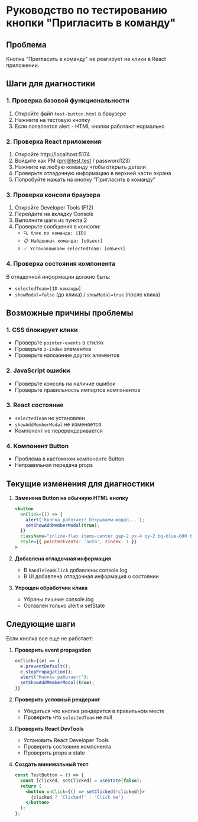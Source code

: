 # Руководство по тестированию кнопки "Пригласить в команду"

## Проблема
Кнопка "Пригласить в команду" не реагирует на клики в React приложении.

## Шаги для диагностики

### 1. Проверка базовой функциональности
1. Откройте файл `test-button.html` в браузере
2. Нажмите на тестовую кнопку
3. Если появляется alert - HTML кнопки работают нормально

### 2. Проверка React приложения
1. Откройте http://localhost:5174
2. Войдите как PM (pm@test.test / password123)
3. Нажмите на любую команду чтобы открыть детали
4. Проверьте отладочную информацию в верхней части экрана
5. Попробуйте нажать на кнопку "Пригласить в команду"

### 3. Проверка консоли браузера
1. Откройте Developer Tools (F12)
2. Перейдите на вкладку Console
3. Выполните шаги из пункта 2
4. Проверьте сообщения в консоли:
   - `🔍 Клик по команде: [ID]`
   - `📋 Найденная команда: [объект]`
   - `✅ Устанавливаем selectedTeam: [объект]`

### 4. Проверка состояния компонента
В отладочной информации должно быть:
- `selectedTeam=[ID команды]`
- `showModal=false` (до клика) / `showModal=true` (после клика)

## Возможные причины проблемы

### 1. CSS блокирует клики
- Проверьте `pointer-events` в стилях
- Проверьте `z-index` элементов
- Проверьте наложение других элементов

### 2. JavaScript ошибки
- Проверьте консоль на наличие ошибок
- Проверьте правильность импортов компонентов

### 3. React состояние
- `selectedTeam` не установлен
- `showAddMemberModal` не изменяется
- Компонент не перерендеривается

### 4. Компонент Button
- Проблема в кастомном компоненте Button
- Неправильная передача props

## Текущие изменения для диагностики

1. **Заменена Button на обычную HTML кнопку**
   ```jsx
   <button 
     onClick={() => {
       alert('Кнопка работает! Открываем модал...');
       setShowAddMemberModal(true);
     }}
     className="inline-flex items-center gap-2 px-4 py-2 bg-blue-600 text-white rounded-md hover:bg-blue-700 cursor-pointer"
     style={{ pointerEvents: 'auto', zIndex: 1 }}
   >
   ```

2. **Добавлена отладочная информация**
   - В `handleTeamClick` добавлены console.log
   - В UI добавлена отладочная информация о состоянии

3. **Упрощен обработчик клика**
   - Убраны лишние console.log
   - Оставлен только alert и setState

## Следующие шаги

Если кнопка все еще не работает:

1. **Проверить event propagation**
   ```jsx
   onClick={(e) => {
     e.preventDefault();
     e.stopPropagation();
     alert('Кнопка работает!');
     setShowAddMemberModal(true);
   }}
   ```

2. **Проверить условный рендеринг**
   - Убедиться что кнопка рендерится в правильном месте
   - Проверить что `selectedTeam` не null

3. **Проверить React DevTools**
   - Установить React Developer Tools
   - Проверить состояние компонента
   - Проверить props и state

4. **Создать минимальный тест**
   ```jsx
   const TestButton = () => {
     const [clicked, setClicked] = useState(false);
     return (
       <button onClick={() => setClicked(!clicked)}>
         {clicked ? 'Clicked!' : 'Click me'}
       </button>
     );
   };
   ``` 